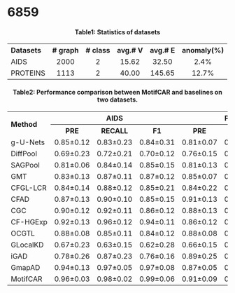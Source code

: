 # 6859

<!--------#### Table 1： Statistics of Datasets-------->
<h4 align = "center">Table1:  Statistics of datasets</h4>
<table align = "center">
    <tr>
        <th align="left">Datasets</th>
        <th># graph  </th>
        <th># class </th>
        <th>avg.# V</th>
        <th>avg.# E </th>
        <th>anomaly(%)</th>
    </tr>
    <tr>
        <td>AIDS</td>
        <td align="center">2000</td>
        <td align="center">2</td>
        <td align="center">15.62</td>
        <td align="center">32.50</td>
        <td align="center">2.4%</td>
    </tr>
    <tr>
        <td>PROTEINS</td>
        <td align="center">1113</td>
        <td align="center">2</td>
        <td align="center">40.00</td>
        <td align="center">145.65</td>
        <td align="center">12.7%</td>
    </tr>
</table>

<!-----------#### Table2: **********************************--------->
<h4 align = "center">Table2: Performance comparison between MotifCAR and baselines on two datasets.</h4>
<table align = "center">
    <tr>
        <th align="left" rowspan="2" >Method</th>
        <th colspan="3" >AIDS</th>
        <th colspan="3">PROTEINS</th>
    </tr>
    <tr>
        <th>PRE</th>
        <th>RECALL</th>
        <th>F1</th>
        <th>PRE</th>
        <th>RECALL</th>
        <th>F1</td>
    </tr>
    <tr>
        <td nowrap="nowrap">g-U-Nets</td>
        <td nowrap="nowrap">0.85±0.12</td>
        <td nowrap="nowrap">0.83±0.23</td>
        <td nowrap="nowrap">0.84±0.31</td>
        <td nowrap="nowrap">0.81±0.07</td>
        <td nowrap="nowrap">0.79±0.22</td>
        <td nowrap="nowrap">0.78±0.06</td>
    </tr>
    <tr>
        <td nowrap="nowrap">DiffPool</td>
        <td nowrap="nowrap">0.69±0.23</td>
        <td nowrap="nowrap">0.72±0.21</td>
        <td nowrap="nowrap">0.70±0.12</td>
        <td nowrap="nowrap">0.76±0.15</td>
        <td nowrap="nowrap">0.66±0.21</td>
        <td nowrap="nowrap">0.71±0.11</td>
    </tr>
    <tr>
        <td nowrap="nowrap">SAGPool</td>
        <td nowrap="nowrap">0.81±0.06</td>
        <td nowrap="nowrap">0.84±0.14</td>
        <td nowrap="nowrap">0.85±0.15</td>
        <td nowrap="nowrap">0.81±0.13</td>
        <td nowrap="nowrap">0.80±0.08</td>
        <td nowrap="nowrap">0.73±0.23</td>
    </tr>
    <tr>
        <td nowrap="nowrap">GMT</td>
        <td nowrap="nowrap">0.83±0.13</td>
        <td nowrap="nowrap">0.87±0.11</td>
        <td nowrap="nowrap">0.87±0.12</td>
        <td nowrap="nowrap">0.85±0.07</td>
        <td nowrap="nowrap">0.83±0.08</td>
        <td nowrap="nowrap">0.80±0.09</td>
    </tr>
    <tr>
        <td nowrap="nowrap">CFGL-LCR</td>
        <td nowrap="nowrap">0.84±0.14</td>
        <td nowrap="nowrap">0.88±0.12</td>
        <td nowrap="nowrap">0.85±0.21</td>
        <td nowrap="nowrap">0.84±0.22</td>
        <td nowrap="nowrap">0.88±0.15</td>
        <td nowrap="nowrap">0.86±0.09</td>
    </tr>
    <tr>
        <td nowrap="nowrap">CFAD</td>
        <td nowrap="nowrap">0.87±0.13</td>
        <td nowrap="nowrap">0.90±0.10</td>
        <td nowrap="nowrap">0.85±0.15</td>
        <td nowrap="nowrap">0.91±0.13</td>
        <td nowrap="nowrap">0.94±0.06</td>
        <td nowrap="nowrap">0.88±0.13</td>
    </tr>
    <tr>
        <td nowrap="nowrap">CGC</td>
        <td nowrap="nowrap">0.90±0.12</td>
        <td nowrap="nowrap">0.92±0.11</td>
        <td nowrap="nowrap">0.86±0.12</td>
        <td nowrap="nowrap">0.88±0.13</td>
        <td nowrap="nowrap">0.92±0.12</td>
        <td nowrap="nowrap">0.88±0.16</td>
    </tr>
    <tr>
        <td nowrap="nowrap">CF-HGExp</td>
        <td nowrap="nowrap">0.92±0.13</td>
        <td nowrap="nowrap">0.96±0.12</td>
        <td nowrap="nowrap">0.94±0.11</td>
        <td nowrap="nowrap">0.86±0.12</td>
        <td nowrap="nowrap">0.91±0.13</td>
        <td nowrap="nowrap">0.89±0.11</td>
    </tr>
    <tr>
        <td nowrap="nowrap">OCGTL</td>
        <td nowrap="nowrap">0.88±0.08</td>
        <td nowrap="nowrap">0.85±0.11</td>
        <td nowrap="nowrap">0.84±0.12</td>
        <td nowrap="nowrap">0.88±0.08</td>
        <td nowrap="nowrap">0.82±0.03</td>
        <td nowrap="nowrap">0.84±0.08</td>
    </tr>
    <tr>
        <td nowrap="nowrap">GLocalKD</td>
        <td nowrap="nowrap">0.67±0.23</td>
        <td nowrap="nowrap">0.63±0.15</td>
        <td nowrap="nowrap">0.62±0.28</td>
        <td nowrap="nowrap">0.66±0.15</td>
        <td nowrap="nowrap">0.63±0.13</td>
        <td nowrap="nowrap">0.64±0.22</td>
    </tr>
    <tr>
        <td nowrap="nowrap">iGAD</td>
        <td nowrap="nowrap">0.78±0.26</td>
        <td nowrap="nowrap">0.87±0.23</td>
        <td nowrap="nowrap">0.76±0.16</td>
        <td nowrap="nowrap">0.89±0.25</td>
        <td nowrap="nowrap">0.83±0.13</td>
        <td nowrap="nowrap">0.81±0.23</td>
    </tr>
    <tr>
        <td nowrap="nowrap">GmapAD</td>
        <td nowrap="nowrap">0.94±0.13</td>
        <td nowrap="nowrap">0.97±0.05</td>
        <td nowrap="nowrap">0.97±0.08</td>
        <td nowrap="nowrap">0.87±0.05</td>
        <td nowrap="nowrap">0.95±0.03</td>
        <td nowrap="nowrap">0.92±0.12</td>
    </tr>
    <tr>
        <td nowrap="nowrap">MotifCAR</td>
        <td nowrap="nowrap">0.96±0.03</td>
        <td nowrap="nowrap">0.98±0.02</td>
        <td nowrap="nowrap">0.99±0.06</td>
        <td nowrap="nowrap">0.91±0.09</td>
        <td nowrap="nowrap">0.97±0.06</td>
        <td nowrap="nowrap">0.94±0.06</td>
    </tr>
</table>

